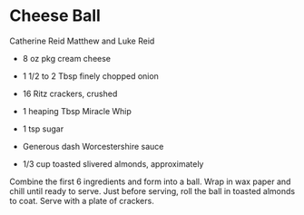 # Cheese Ball

Catherine Reid
Matthew and Luke Reid

- 8 oz pkg cream cheese
- 1 1/2 to 2 Tbsp finely chopped onion
- 16 Ritz crackers, crushed
- 1 heaping Tbsp Miracle Whip

- 1 tsp sugar
- Generous dash Worcestershire sauce
- 1/3 cup toasted slivered almonds, approximately

Combine the first 6 ingredients and form into a ball. Wrap in wax paper and chill until ready to serve. Just before serving, roll the ball in toasted almonds to coat. Serve with a plate of crackers.